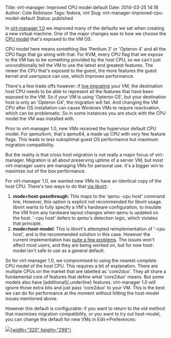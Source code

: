 Title: virt-manager: Improved CPU model default
Date: 2014-03-25 14:18
Author: Cole Robinson
Tags: fedora, virt
Slug: virt-manager-improved-cpu-model-default
Status: published

In [virt-manager 1.0](http://blog.wikichoon.com/2014/02/virt-manager-100-released.html) we improved many of the defaults we set when creating a new virtual machine. One of the major changes was to how we choose the [CPU model](http://wiki.qemu.org/Features/CPUModels) that's exposed to the VM OS.

CPU model here means something like 'Pentium 3' or 'Opteron 4' and all the CPU flags that go along with that. For KVM, every CPU flag that we expose to the VM has to be something provided by the host CPU, so we can't just unconditionally tell the VM to use the latest and greatest features. The newer the CPU that's exposed to the guest, the more features the guest kernel and userspace can use, which improves performance.

There's a few trade offs however: if [live migrating](http://www.linux-kvm.org/page/Migration) your VM, the destination host CPU needs to be able to represent all the features that have been exposed to the VM. So if your VM is using 'Opteron G5', but your destination host is only an 'Opteron G4', the migration will fail. And changing the VM CPU after OS installation can cause Windows VMs to require reactivation, which can be problematic. So in some instances you are stuck with the CPU model the VM was installed with.

Prior to virt-manager 1.0, new VMs received the hypervisor default CPU model. For qemu/kvm, that's qemu64, a made up CPU with very few feature flags. This leads to less suboptimal guest OS performance but maximum migration compatibility.

But the reality is that cross host migration is not really a major focus of virt-manager. Migration is all about preserving uptime of a server VM, but most virt-manager users are managing VMs for personal use. It's a bigger win to maximize out of the box performance.

For virt-manager 1.0, we wanted new VMs to have an identical copy of the host CPU. There's two ways to do that [via libvirt](http://libvirt.org/formatdomain.html#elementsCPU):

1.  **mode=host-passthrough**: This maps to the 'qemu -cpu host' command line. However, this option is explicit not recommended for libvirt usage. libvirt wants to fully specify a VM's hardware configuration, to insulate the VM from any hardware layout changes when qemu is updated on the host. '-cpu host' defers to qemu's detection logic, which violates that principle.
2.  **mode=host-model**: This is libvirt's attempted reimplementation of '-cpu host', and is the recommended solution in this case. However the current implementation has [quite a few problems](https://bugzilla.redhat.com/show_bug.cgi?id=1055002). The issues won't affect most users, and they are being worked on, but for now host-model isn't safe to use as a general default.

So for virt-manager 1.0, we compromised to using the nearest complete CPU model of the host CPU. This requires a bit of explanation. There are multiple CPUs on the market that are labelled as 'core2duo'. They all share a fundamental core of features that define what 'core2duo' means. But some models also have [additional]{.underline} features. virt-manager 1.0 will ignore those extra bits and just pass 'core2duo' to your VM. This is the best we can do for performance at the moment without hitting the host-model issues mentioned above.

However this default is configurable: if you want to return to the old method that maximizes migration compatibility, or you want to try out host-model, you can change the default for new VMs in Edit-\>Preferences:


[![](http://2.bp.blogspot.com/-zLAswbzm8KI/UyW6c4ueGhI/AAAAAAAAAC0/CUuJ2YiO_C0/s1600/Screenshot+from+2014-03-16+10:47:50.png){width="320" height="299"}](http://2.bp.blogspot.com/-zLAswbzm8KI/UyW6c4ueGhI/AAAAAAAAAC0/CUuJ2YiO_C0/s1600/Screenshot+from+2014-03-16+10:47:50.png)

